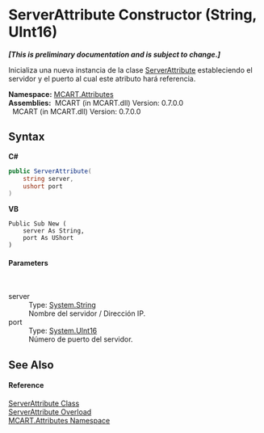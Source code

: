 # ServerAttribute Constructor (String, UInt16)
 _**\[This is preliminary documentation and is subject to change.\]**_

Inicializa una nueva instancia de la clase <a href="e33f467c-7e27-fd4c-96cb-149993fc1968">ServerAttribute</a> estableciendo el servidor y el puerto al cual este atributo hará referencia.

**Namespace:**&nbsp;<a href="149c1cbf-2082-5e41-e423-c506e9b98202">MCART.Attributes</a><br />**Assemblies:**&nbsp;&nbsp;MCART (in MCART.dll) Version: 0.7.0.0<br />&nbsp;&nbsp;MCART (in MCART.dll) Version: 0.7.0.0<br />

## Syntax

**C#**<br />
``` C#
public ServerAttribute(
	string server,
	ushort port
)
```

**VB**<br />
``` VB
Public Sub New ( 
	server As String,
	port As UShort
)
```


#### Parameters
&nbsp;<dl><dt>server</dt><dd>Type: <a href="http://msdn2.microsoft.com/es-es/library/s1wwdcbf" target="_blank">System.String</a><br />Nombre del servidor / Dirección IP.</dd><dt>port</dt><dd>Type: <a href="http://msdn2.microsoft.com/es-es/library/s6eyk10z" target="_blank">System.UInt16</a><br />Número de puerto del servidor.</dd></dl>

## See Also


#### Reference
<a href="e33f467c-7e27-fd4c-96cb-149993fc1968">ServerAttribute Class</a><br /><a href="37990fdb-018f-4820-a1c2-8bb032caad43">ServerAttribute Overload</a><br /><a href="149c1cbf-2082-5e41-e423-c506e9b98202">MCART.Attributes Namespace</a><br />